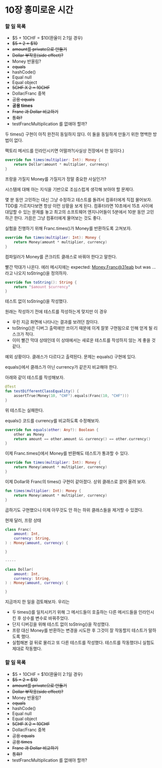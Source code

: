 # 10장 흥미로운 시간

### 할 일 목록

- $5 + 10CHF = $10(환율이 2:1일 경우)
- ~~$5 * 2 = $10~~
- ~~amount를 private으로 만들기~~
- ~~Dollar 부작용(side effect)?~~
- Money 반올림?
- ~~equals~~
- hashCode()
- Equal null
- Equal object
- ~~5CHF X 2 = 10CHF~~
- Dollar/Franc 중복
- ~~공용 equals~~
- **공용 times**
- ~~Franc 과 Dollar 비교하기~~
- ~~통화?~~
- testFrancMultiplication 를 없애야 할까?

두 times() 구현이 아직 완전히 동일하지 않다. 이 둘을 동일하게 만들기 위한 명백한 방법이 없다. 

팩토리 메서드를 인라인시키면 어떨까?(사실상 전장에서 한 일이다.)

```kotlin
override fun times(multiplier: Int): Money {
    return Dollar(amount * multiplier, currency)
}
```

프랑을 가질지 Money를 가질지가 정말 중요한 사실인가?

시스템에 대해 아는 지식을 기반으로 조심스럽게 생각해 보아야 할 문제다. 

몇 분 동안 고민하는 대신 그냥 수정하고 테스트를 돌려서 컴퓨터에게 직접 물어보자. TDD를 가르치다보면 항상 이런 상황을 보게 된다. 컴퓨터라면 10초에서 15초 사이에 대답할 수 있는 문제를 놓고 최고의 소프트웨어 엔지니어들이 5분에서 10분 동안 고민하곤 한다. 가끔은 그냥 컴퓨터에게 물어보는 것도 좋다.

실험을 진행하기 위해 Franc.times()가 Money를 반환하도록 고쳐보자.

```kotlin
override fun times(multiplier: Int): Money {
    return Money(amount * multiplier, currency)
}
```

컴파일러가 Money를 콘크리트 클래스로 바꿔야 한다고 말한다.

빨간 막대가 나온다. 에러 메시지에는 expected: <Money.Franc@31eab> but was ... 라고 나오지 toString()을 정의하자. 

```kotlin
override fun toString(): String {
    return "$amount $currency"
}
```

테스트 없이 toString()을 작성했다.

원래는 작성하기 전에 테스트를 작성하는게 맞지만 이 경우

- 우린 지금 화면에 나타나는 결과를 보려던 참이다.
- toString()은 디버그 출력에만 쓰이기 때문에 이게 잘못 구현됨으로 인해 얻게 될 리스크가 적다.
- 이미 빨간 막대 상태인데 이 상태에서는 새로운 테스트를 작성하지 않는 게 좋을 것 같다.

예외 상황이다. 클래스가 다르다고 출력된다. 문제는 equals() 구현에 있다.

equals()에서 클래스가 아닌 currency가 같은지 비교해야 한다.

아래와 같이 테스트를 작성해보자.

```kotlin
@Test
fun testDifferentClassEquality() {
    assertTrue(Money(10, "CHF").equals(Franc(10, "CHF")))
}
```

위 테스트는 실패한다. 

equals() 코드를 currency를 비교하도록 수정해보자.

```kotlin
override fun equals(other: Any?): Boolean {
    other as Money
    return amount == other.amount && currency() == other.currency()
}
```

이제 Franc.times()에서 Money를 반환해도 테스트가 통과할 수 있다.

```kotlin
override fun times(multiplier: Int): Money {
    return Money(amount * multiplier, currency)
}
```

이제 Dollar와 Franc의 times() 구현이 같아졌다. 상위 클래스로 끌어 올려 보자.

```kotlin
fun times(multiplier: Int): Money {
    return Money(amount * multiplier, currency)
}
```

곱하기도 구현했으니 이제 아무것도 안 하는 하위 클래스들을 제거할 수 있겠다.

현재 달러, 프랑 상태

```kotlin
class Franc(
    amount: Int,
    currency: String,
) : Money(amount, currency) {

}

-----

class Dollar(
    amount: Int,
    currency: String,
) : Money(amount, currency) {

}
```

지금까지 한 일을 검토해보자. 우리는

- 두 times()를 일치시키기 위해 그 메서드들이 호출하는 다른 메서드들을 인라인시킨 후 상수를 변수로 바꿔주었다.
- 단지 디버깅을 위해 테스트 없이 toString()을 작성했다.
- 프랑 대신 Money를 반환하는 변경을 시도한 후 그것이 잘 작동할지 테스트가 말하도록 했다.
- 실험해본 걸 뒤로 물리고 또 다른 테스트를 작성했다. 테스트를 작동했더니 실험도 제대로 작동했다.

### 할 일 목록

- $5 + 10CHF = $10(환율이 2:1일 경우)
- ~~$5 * 2 = $10~~
- ~~amount를 private으로 만들기~~
- ~~Dollar 부작용(side effect)?~~
- Money 반올림?
- ~~equals~~
- hashCode()
- Equal null
- Equal object
- ~~5CHF X 2 = 10CHF~~
- Dollar/Franc 중복
- ~~공용 equals~~
- ~~공용 times~~
- ~~Franc 과 Dollar 비교하기~~
- ~~통화?~~
- testFrancMultiplication 를 없애야 할까?